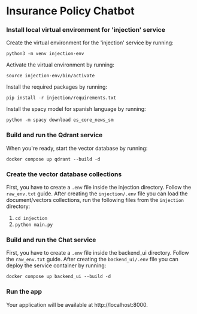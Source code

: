 # Insurance Policy Chatbot

### Install local virtual environment for 'injection' service

Create the virtual environment for the 'injection' service by running:

`python3 -m venv injection-env`

Activate the virtual environment by running:

`source injection-env/bin/activate`

Install the required packages by running:

`pip install -r injection/requirements.txt`

Install the spacy model for spanish language by running:

`python -m spacy download es_core_news_sm`

### Build and run the Qdrant service

When you're ready, start the vector database by running:

`docker compose up qdrant --build -d`


### Create the vector database collections

First, you have to create a `.env` file inside the injection directory. Follow the `raw_env.txt` guide.
After creating the `injection/.env` file you can load the document/vectors collections, run the following files from the `injection` directory:

1. `cd injection`
2.  `python main.py`


### Build and run the Chat service

First, you have to create a `.env` file inside the backend_ui directory. Follow the `raw_env.txt` guide.
After creating the `backend_ui/.env` file you can deploy the service container by running:

`docker compose up backend_ui --build -d`



### Run the app

Your application will be available at http://localhost:8000.
